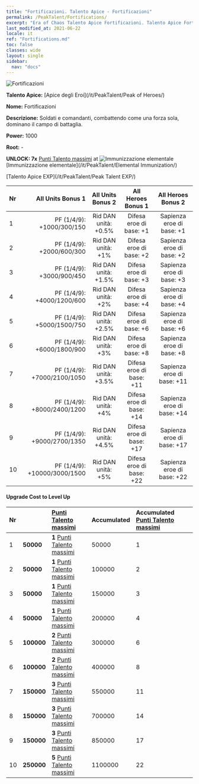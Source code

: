 ```yaml
---
title: "Fortificazioni. Talento Apice - Fortificazioni"
permalink: /PeakTalent/Fortifications/
excerpt: "Era of Chaos Talento Apice Fortificazioni. Talento Apice Fortificazioni. Fortificazioni"
last_modified_at: 2021-06-22
locale: it
ref: "Fortifications.md"
toc: false
classes: wide
layout: single
sidebar:
  nav: "docs"
---
```


  ![Fortificazioni](/images/pt/talent_1009.png)

  **Talento Apice:** [Apice degli Eroi](/it/PeakTalent/Peak of Heroes/)

  **Nome:** Fortificazioni

  **Descrizione:** Soldati e comandanti, combattendo come una forza sola, dominano il campo di battaglia.

  **Power:** 1000

  **Root:** -

  **UNLOCK: 7x** [Punti Talento massimi](/ItemsIT/con_934/) at ![Immunizzazione elementale](/images/pt/talent_1004.png) [Immunizzazione elementale](/it/PeakTalent/Elemental Immunization/)

  [Talento Apice EXP](/it/PeakTalent/Peak Talent EXP/)

  | Nr | All Units Bonus 1 | All Units Bonus 2 | All Heroes Bonus 1 | All Heroes Bonus 2 |
  |:---|--------------:|:-------------:|:-------------:|:-------------:|
  | 1 | PF (1/4/9): +1000/300/150 | Rid DAN unità: +0.5% | Difesa eroe di base: +1 | Sapienza eroe di base: +1 |
  | 2 | PF (1/4/9): +2000/600/300 | Rid DAN unità: +1% | Difesa eroe di base: +2 | Sapienza eroe di base: +2 |
  | 3 | PF (1/4/9): +3000/900/450 | Rid DAN unità: +1.5% | Difesa eroe di base: +3 | Sapienza eroe di base: +3 |
  | 4 | PF (1/4/9): +4000/1200/600 | Rid DAN unità: +2% | Difesa eroe di base: +4 | Sapienza eroe di base: +4 |
  | 5 | PF (1/4/9): +5000/1500/750 | Rid DAN unità: +2.5% | Difesa eroe di base: +6 | Sapienza eroe di base: +6 |
  | 6 | PF (1/4/9): +6000/1800/900 | Rid DAN unità: +3% | Difesa eroe di base: +8 | Sapienza eroe di base: +8 |
  | 7 | PF (1/4/9): +7000/2100/1050 | Rid DAN unità: +3.5% | Difesa eroe di base: +11 | Sapienza eroe di base: +11 |
  | 8 | PF (1/4/9): +8000/2400/1200 | Rid DAN unità: +4% | Difesa eroe di base: +14 | Sapienza eroe di base: +14 |
  | 9 | PF (1/4/9): +9000/2700/1350 | Rid DAN unità: +4.5% | Difesa eroe di base: +17 | Sapienza eroe di base: +17 |
  | 10 | PF (1/4/9): +10000/3000/1500 | Rid DAN unità: +5% | Difesa eroe di base: +22 | Sapienza eroe di base: +22 |


#### Upgrade Cost to Level Up

  | Nr | <i class="fas fa-coins"/> | [Punti Talento massimi](/ItemsIT/con_934/) | Accumulated <i class="fas fa-coins"/> | Accumulated [Punti Talento massimi](/ItemsIT/con_934/) |
  |:---|:--------------|:-------------|:-------------|:-------------|
  | 1 | **50000** | **1** [Punti Talento massimi](/ItemsIT/con_934/) | 50000 | 1 |
  | 2 | **50000** | **1** [Punti Talento massimi](/ItemsIT/con_934/) | 100000 | 2 |
  | 3 | **50000** | **1** [Punti Talento massimi](/ItemsIT/con_934/) | 150000 | 3 |
  | 4 | **50000** | **1** [Punti Talento massimi](/ItemsIT/con_934/) | 200000 | 4 |
  | 5 | **100000** | **2** [Punti Talento massimi](/ItemsIT/con_934/) | 300000 | 6 |
  | 6 | **100000** | **2** [Punti Talento massimi](/ItemsIT/con_934/) | 400000 | 8 |
  | 7 | **150000** | **3** [Punti Talento massimi](/ItemsIT/con_934/) | 550000 | 11 |
  | 8 | **150000** | **3** [Punti Talento massimi](/ItemsIT/con_934/) | 700000 | 14 |
  | 9 | **150000** | **3** [Punti Talento massimi](/ItemsIT/con_934/) | 850000 | 17 |
  | 10 | **250000** | **5** [Punti Talento massimi](/ItemsIT/con_934/) | 1100000 | 22 |
